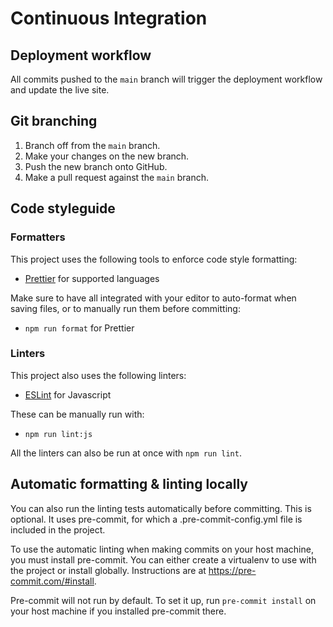 # Continuous Integration

## Deployment workflow

All commits pushed to the `main` branch will trigger the deployment workflow
and update the live site.

## Git branching

1. Branch off from the `main` branch.
2. Make your changes on the new branch.
3. Push the new branch onto GitHub.
4. Make a pull request against the `main` branch.

## Code styleguide

### Formatters

This project uses the following tools to enforce code style formatting:

- [Prettier](https://prettier.io/) for supported languages

Make sure to have all integrated with your editor to auto-format when saving
files, or to manually run them before committing:

- `npm run format` for Prettier

### Linters

This project also uses the following linters:

- [ESLint](https://eslint.org/) for Javascript

These can be manually run with:

- `npm run lint:js`

All the linters can also be run at once with `npm run lint`.

## Automatic formatting & linting locally

You can also run the linting tests automatically before committing. This is
optional. It uses pre-commit, for which a .pre-commit-config.yml file is
included in the project.

To use the automatic linting when making commits on your host machine, you must
install pre-commit. You can either create a virtualenv to use with the project
or install globally. Instructions are at https://pre-commit.com/#install.

Pre-commit will not run by default. To set it up, run `pre-commit install`
on your host machine if you installed pre-commit there.
